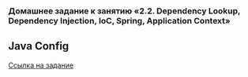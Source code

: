### Домашнее задание к занятию «2.2. Dependency Lookup, Dependency Injection, IoC, Spring, Application Context»

## Java Config

[Ссылка на задание](https://github.com/netology-code/jspr-homeworks/tree/master/05_di)